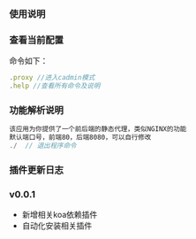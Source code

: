 ### 使用说明

### 查看当前配置
命令如下：
```javascript
.proxy //进入cadmin模式
.help //查看所有命令及说明
```

### 功能解析说明
```javascript
该应用为你提供了一个前后端的静态代理，类似NGINX的功能
默认端口号，前端80，后端8080，可以自行修改
./  // 退出程序命令
```

### 插件更新日志
### v0.0.1
- 新增相关koa依赖插件
- 自动化安装相关插件
